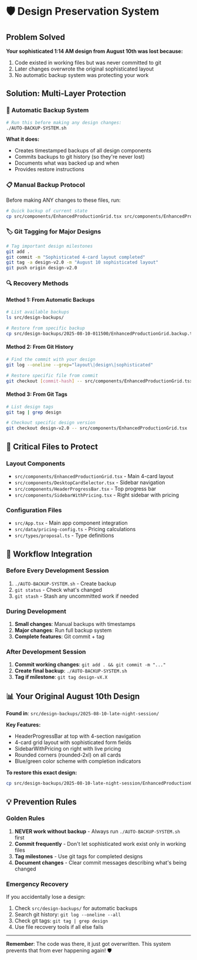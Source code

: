 # 🛡️ Design Preservation System

## Problem Solved
**Your sophisticated 1:14 AM design from August 10th was lost because:**
1. Code existed in working files but was never committed to git
2. Later changes overwrote the original sophisticated layout
3. No automatic backup system was protecting your work

## Solution: Multi-Layer Protection

### 🔄 Automatic Backup System
```bash
# Run this before making any design changes:
./AUTO-BACKUP-SYSTEM.sh
```
**What it does:**
- Creates timestamped backups of all design components
- Commits backups to git history (so they're never lost)
- Documents what was backed up and when
- Provides restore instructions

### 📋 Manual Backup Protocol
Before making ANY changes to these files, run:
```bash
# Quick backup of current state
cp src/components/EnhancedProductionGrid.tsx src/components/EnhancedProductionGrid.$(date +%Y%m%d-%H%M%S).backup.tsx
```

### 🏷️ Git Tagging for Major Designs
```bash
# Tag important design milestones
git add .
git commit -m "Sophisticated 4-card layout completed"
git tag -a design-v2.0 -m "August 10 sophisticated layout"
git push origin design-v2.0
```

### 🔍 Recovery Methods

#### Method 1: From Automatic Backups
```bash
# List available backups
ls src/design-backups/

# Restore from specific backup
cp src/design-backups/2025-08-10-011500/EnhancedProductionGrid.backup.tsx src/components/EnhancedProductionGrid.tsx
```

#### Method 2: From Git History
```bash
# Find the commit with your design
git log --oneline --grep="layout\|design\|sophisticated"

# Restore specific file from commit
git checkout [commit-hash] -- src/components/EnhancedProductionGrid.tsx
```

#### Method 3: From Git Tags
```bash
# List design tags
git tag | grep design

# Checkout specific design version
git checkout design-v2.0 -- src/components/EnhancedProductionGrid.tsx
```

## 🚨 Critical Files to Protect

### Layout Components
- `src/components/EnhancedProductionGrid.tsx` - Main 4-card layout
- `src/components/DesktopCardSelector.tsx` - Sidebar navigation
- `src/components/HeaderProgressBar.tsx` - Top progress bar
- `src/components/SidebarWithPricing.tsx` - Right sidebar with pricing

### Configuration Files
- `src/App.tsx` - Main app component integration
- `src/data/pricing-config.ts` - Pricing calculations
- `src/types/proposal.ts` - Type definitions

## 🔧 Workflow Integration

### Before Every Development Session
1. `./AUTO-BACKUP-SYSTEM.sh` - Create backup
2. `git status` - Check what's changed
3. `git stash` - Stash any uncommitted work if needed

### During Development
1. **Small changes**: Manual backups with timestamps
2. **Major changes**: Run full backup system
3. **Complete features**: Git commit + tag

### After Development Session
1. **Commit working changes**: `git add . && git commit -m "..."`
2. **Create final backup**: `./AUTO-BACKUP-SYSTEM.sh`
3. **Tag if milestone**: `git tag design-vX.X`

## 📊 Your Original August 10th Design

**Found in**: `src/design-backups/2025-08-10-late-night-session/`

**Key Features:**
- HeaderProgressBar at top with 4-section navigation
- 4-card grid layout with sophisticated form fields
- SidebarWithPricing on right with live pricing
- Rounded corners (rounded-2xl) on all cards
- Blue/green color scheme with completion indicators

**To restore this exact design:**
```bash
cp src/design-backups/2025-08-10-late-night-session/EnhancedProductionGrid.current-before-restoration.tsx src/components/EnhancedProductionGrid.tsx
```

## 💡 Prevention Rules

### Golden Rules
1. **NEVER work without backup** - Always run `./AUTO-BACKUP-SYSTEM.sh` first
2. **Commit frequently** - Don't let sophisticated work exist only in working files
3. **Tag milestones** - Use git tags for completed designs
4. **Document changes** - Clear commit messages describing what's being changed

### Emergency Recovery
If you accidentally lose a design:
1. Check `src/design-backups/` for automatic backups
2. Search git history: `git log --oneline --all`
3. Check git tags: `git tag | grep design`
4. Use file recovery tools if all else fails

---

**Remember**: The code was there, it just got overwritten. This system prevents that from ever happening again! 🛡️